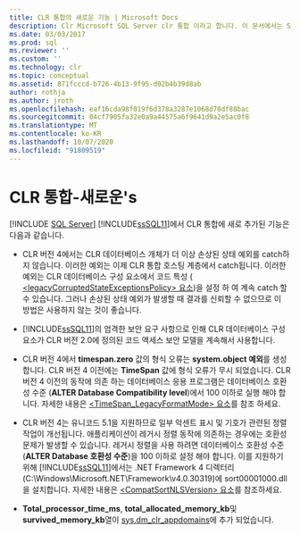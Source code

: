 ```yaml
---
title: CLR 통합의 새로운 기능 | Microsoft Docs
description: Clr Microsoft SQL Server clr 통합 이라고 합니다. 이 문서에서는 SQL Server 2012에서 CLR 통합의 새로운 기능에 대해 설명 합니다.
ms.date: 03/03/2017
ms.prod: sql
ms.reviewer: ''
ms.custom: ''
ms.technology: clr
ms.topic: conceptual
ms.assetid: 871fcccd-b726-4b13-9f95-d02b4b39d8ab
author: rothja
ms.author: jroth
ms.openlocfilehash: eaf16cda98f019f6d378a3287e1068d78df88bac
ms.sourcegitcommit: 04cf7905fa32e0a9a44575a6f9641d9a2e5ac0f8
ms.translationtype: MT
ms.contentlocale: ko-KR
ms.lasthandoff: 10/07/2020
ms.locfileid: "91809519"
---
```

# <a name="clr-integration---what39s-new"></a>CLR 통합-새로운&#39;s
 [!INCLUDE [SQL Server](../../includes/applies-to-version/sqlserver.md)]
  [!INCLUDE[ssSQL11](../../includes/sssql11-md.md)]에서 CLR 통합에 새로 추가된 기능은 다음과 같습니다.  
  
-   CLR 버전 4에서는 CLR 데이터베이스 개체가 더 이상 손상된 상태 예외를 catch하지 않습니다. 이러한 예외는 이제 CLR 통합 호스팅 계층에서 catch됩니다. 이러한 예외는 CLR 데이터베이스 구성 요소에서 코드 특성 ([ \<legacyCorruptedStateExceptionsPolicy> 요소](/dotnet/framework/configure-apps/file-schema/runtime/legacycorruptedstateexceptionspolicy-element))을 설정 하 여 계속 catch 할 수 있습니다. 그러나 손상된 상태 예외가 발생할 때 결과를 신뢰할 수 없으므로 이 방법은 사용하지 않는 것이 좋습니다.  
  
-   [!INCLUDE[ssSQL11](../../includes/sssql11-md.md)]의 엄격한 보안 요구 사항으로 인해 CLR 데이터베이스 구성 요소가 CLR 버전 2.0에 정의된 코드 액세스 보안 모델을 계속해서 사용합니다.  
  
-   CLR 버전 4에서 **timespan.zero** 값의 형식 오류는 **system.object 예외**를 생성 합니다. CLR 버전 4 이전에는 **TimeSpan** 값에 형식 오류가 무시 되었습니다. CLR 버전 4 이전의 동작에 의존 하는 데이터베이스 응용 프로그램은 데이터베이스 호환성 수준 (**ALTER Database Compatibility level**)에서 100 이하로 실행 해야 합니다. 자세한 내용은 [<TimeSpan_LegacyFormatMode> 요소](/dotnet/framework/configure-apps/file-schema/runtime/timespan-legacyformatmode-element)를 참조 하세요.  
  
-   CLR 버전 4는 유니코드 5.1을 지원하므로 일부 악센트 표시 및 기호가 관련된 정렬 작업이 개선됩니다. 애플리케이션이 레거시 정렬 동작에 의존하는 경우에는 호환성 문제가 발생할 수 있습니다. 레거시 정렬을 사용 하려면 데이터베이스 호환성 수준 (**ALTER Database 호환성 수준**)을 100 이하로 설정 해야 합니다. 이를 지원하기 위해 [!INCLUDE[ssSQL11](../../includes/sssql11-md.md)]에서는 .NET Framework 4 디렉터리(C:\Windows\Microsoft.NET\Framework\v4.0.30319)에 sort00001000.dll을 설치합니다. 자세한 내용은 [\<CompatSortNLSVersion> 요소](/dotnet/framework/configure-apps/file-schema/runtime/compatsortnlsversion-element)를 참조하세요.  
  
-   **Total_processor_time_ms**, **total_allocated_memory_kb**및 **survived_memory_kb**열이 [sys.dm_clr_appdomains](../../relational-databases/system-dynamic-management-views/sys-dm-clr-appdomains-transact-sql.md)에 추가 되었습니다.  
  

